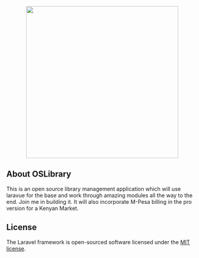 <p align="center"><a href="https://github.com/nzivo/OpenSourceLibrary" target="_blank"><img src="https://github.com/nzivo/OpenSourceLibrary/logo.svg" width="400"></a></p>

## About OSLibrary

This is an open source library management application which will use laravue for the base and work through amazing modules all the way to the end. Join me in building it. It will also incorporate M-Pesa billing in the pro version for a Kenyan Market.

## License

The Laravel framework is open-sourced software licensed under the [MIT license](https://opensource.org/licenses/MIT).
